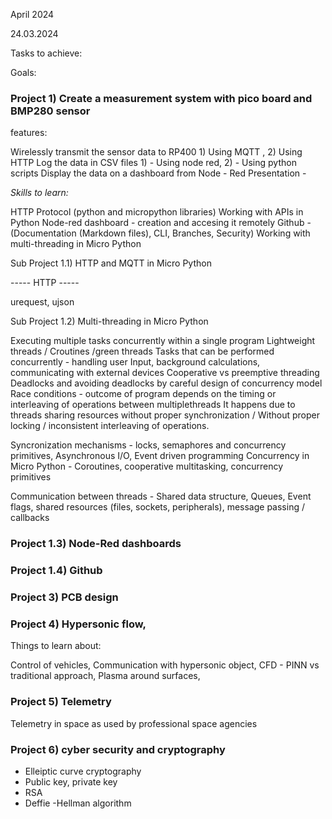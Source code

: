 April 2024

24.03.2024

Tasks to achieve:


Goals: 

### Project 1) Create a measurement system with pico board and BMP280 sensor
  
  features: 
  
  Wirelessly transmit the sensor data to RP400 1) Using MQTT , 2) Using HTTP
  Log the data in CSV files 1) - Using node red, 2) - Using python scripts
  Display the data on a dashboard from Node - Red
  Presentation - 
  
  
*Skills to learn:*
 
 
 HTTP Protocol (python and micropython libraries)
 Working with APIs in Python
 Node-red dashboard - creation and accesing it remotely
 Github - (Documentation (Markdown files), CLI, Branches, Security)
 Working with multi-threading in Micro Python
 
 
Sub Project 1.1) HTTP and MQTT in Micro Python 

-----  HTTP -----

urequest, ujson
 
 
 
Sub Project 1.2) Multi-threading in Micro Python

Executing multiple tasks concurrently within a single program
Lightweight threads / Croutines /green threads
Tasks that can be performed concurrently - handling user Input, background calculations, communicating with external devices
Cooperative vs preemptive threading
Deadlocks and avoiding deadlocks by careful design of concurrency model
Race conditions - outcome of program depends on the timing or interleaving of operations between multiplethreads
It happens due to threads sharing resources without proper synchronization / Without proper locking / inconsistent interleaving of operations.

Syncronization mechanisms - locks, semaphores and concurrency primitives, Asynchronous I/O, Event driven programming
Concurrency in Micro Python - Coroutines, cooperative multitasking, concurrency primitives
 
Communication between threads - Shared data structure, Queues, Event flags, shared resources (files, sockets, peripherals), message passing / callbacks
 
 
### Project 1.3) Node-Red dashboards


### Project 1.4) Github 



### Project 3) PCB design



### Project 4) Hypersonic flow, 

Things to learn about:

Control of vehicles, 
Communication with hypersonic object, 
CFD - PINN vs traditional approach, 
Plasma around surfaces,


### Project 5) Telemetry
Telemetry in space as used by professional space agencies


### Project 6) cyber security and cryptography
- Elleiptic curve cryptography
- Public key, private key 
- RSA
- Deffie -Hellman algorithm




